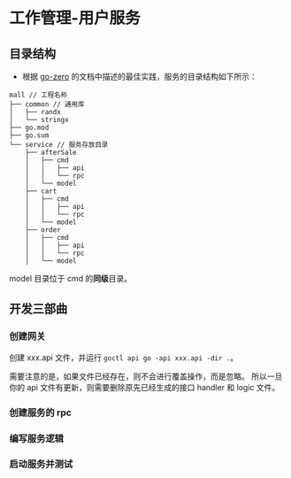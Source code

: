 # 工作管理-用户服务
## 目录结构
* 根据 [go-zero](https://go-zero.dev/cn/) 的文档中描述的最佳实践，服务的目录结构如下所示：

```
mall // 工程名称
├── common // 通用库
│   ├── randx
│   └── stringx
├── go.mod
├── go.sum
└── service // 服务存放目录
    ├── afterSale
    │   ├── cmd
    │   │   ├── api
    │   │   └── rpc
    │   └── model
    ├── cart
    │   ├── cmd
    │   │   ├── api
    │   │   └── rpc
    │   └── model
    ├── order
    │   ├── cmd
    │   │   ├── api
    │   │   └── rpc
    │   └── model
```

model 目录位于 cmd 的**同级**目录。

## 开发三部曲
### 创建网关
创建 xxx.api 文件，并运行 `goctl api go -api xxx.api -dir .`。

需要注意的是，如果文件已经存在，则不会进行覆盖操作，而是忽略。
所以一旦你的 api 文件有更新，则需要删除原先已经生成的接口 handler 和 logic 文件。


### 创建服务的 rpc
### 编写服务逻辑
### 启动服务并测试